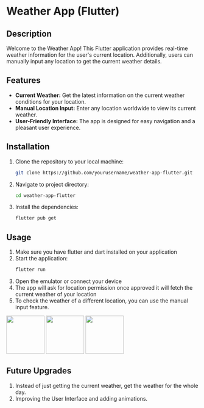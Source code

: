 # Weather App (Flutter)

## Description

Welcome to the Weather App! This Flutter application provides real-time weather information for the user's current location. Additionally, users can manually input any location to get the current weather details.

## Features

- **Current Weather:** Get the latest information on the current weather conditions for your location.
- **Manual Location Input:** Enter any location worldwide to view its current weather.
- **User-Friendly Interface:** The app is designed for easy navigation and a pleasant user experience.

## Installation

1. Clone the repository to your local machine:

   ```bash
   git clone https://github.com/yourusername/weather-app-flutter.git

2. Navigate to project directory:
    ```bash
    cd weather-app-flutter
3. Install the dependencies:
    ```bash
   flutter pub get

## Usage
1. Make sure you have flutter and dart installed on your application
2. Start the application:
    ```bash
   flutter run
3. Open the emulator or connect your device
4. The app will ask for location permission once approved it will fetch the current weather of your location
5. To check the weather of a different location, you can use the manual input feature.

<img src="https://github.com/ar-0911/weather-app-flutter/assets/92566219/1ddf97a6-3c78-4837-b0b2-b1867db1c77d" width="100" />

<img src="https://github.com/ar-0911/weather-app-flutter/assets/92566219/0ea4da96-2554-4859-b288-f0ba240495cc" width="100" />

<img src="https://github.com/ar-0911/weather-app-flutter/assets/92566219/1bfd383d-4e8a-4bbe-bb6a-0ca123bb773d" width="100" />


## Future Upgrades
1. Instead of just getting the current weather, get the weather for the whole day.
2. Improving the User Interface and adding animations.
